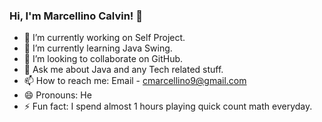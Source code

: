### Hi, I'm Marcellino Calvin! 👋

- 🔭 I’m currently working on Self Project.
- 🌱 I’m currently learning Java Swing.
- 👯 I’m looking to collaborate on GitHub.
- 💬 Ask me about Java and any Tech related stuff.
- 📫 How to reach me: Email - cmarcellino9@gmail.com
- 😄 Pronouns: He
- ⚡ Fun fact: I spend almost 1 hours playing quick count math everyday.
